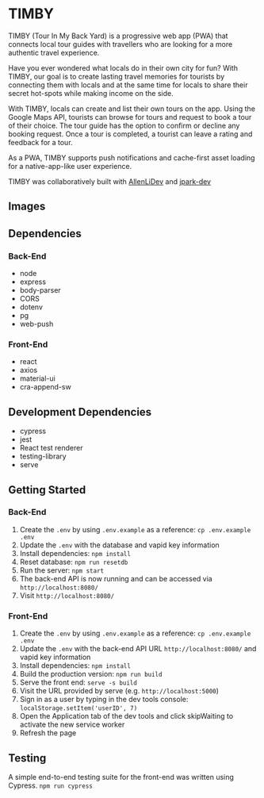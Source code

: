 # TIMBY

TIMBY (Tour In My Back Yard) is a progressive web app (PWA) that connects local tour guides with travellers who are looking for a more authentic travel experience.

Have you ever wondered what locals do in their own city for fun? With TIMBY, our goal is to create lasting travel memories for tourists by connecting them with locals and at the same time for locals to share their secret hot-spots while making income on the side.

With TIMBY, locals can create and list their own tours on the app. Using the Google Maps API, tourists can browse for tours and request to book a tour of their choice. The tour guide has the option to confirm or decline any booking request. Once a tour is completed, a tourist can leave a rating and feedback for a tour. 

As a PWA, TIMBY supports push notifications and cache-first asset loading for a native-app-like user experience.

TIMBY was collaboratively built with [AllenLiDev](https://github.com/AllenLiDev/) and [jpark-dev](https://github.com/jpark-dev/)

## Images



## Dependencies

### Back-End

* node
* express
* body-parser
* CORS
* dotenv
* pg
* web-push

### Front-End

* react
* axios
* material-ui
* cra-append-sw


## Development Dependencies

* cypress
* jest
* React test renderer
* testing-library
* serve


## Getting Started

### Back-End

1. Create the `.env` by using `.env.example` as a reference: `cp .env.example .env`
2. Update the `.env` with the database and vapid key information
3. Install dependencies: `npm install`
4. Reset database: `npm run resetdb`
5. Run the server: `npm start`
6. The back-end API is now running and can be accessed via `http://localhost:8080/`
8. Visit `http://localhost:8080/`

### Front-End
1. Create the `.env` by using `.env.example` as a reference: `cp .env.example .env`
2. Update the `.env` with the back-end API URL `http://localhost:8080/` and vapid key information
3. Install dependencies: `npm install`
4. Build the production version: `npm run build`
5. Serve the front end: `serve -s build`
6. Visit the URL provided by serve (e.g. `http://localhost:5000`)
7. Sign in as a user by typing in the dev tools console: `localStorage.setItem('userID', 7)`
8. Open the Application tab of the dev tools and click skipWaiting to activate the new service worker
9. Refresh the page


## Testing

A simple end-to-end testing suite for the front-end was written using Cypress.
```npm run cypress```

